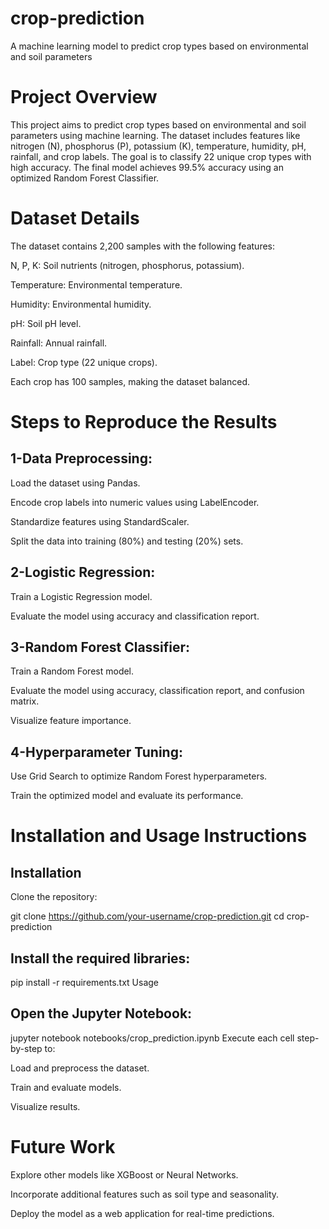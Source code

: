 # crop-prediction
A machine learning model to predict crop types based on environmental and soil parameters
# Project Overview
This project aims to predict crop types based on environmental and soil parameters using machine learning. The dataset includes features like nitrogen (N), phosphorus (P), potassium (K), temperature, humidity, pH, rainfall, and crop labels. The goal is to classify 22 unique crop types with high accuracy. The final model achieves 99.5% accuracy using an optimized Random Forest Classifier.
# Dataset Details
The dataset contains 2,200 samples with the following features:

N, P, K: Soil nutrients (nitrogen, phosphorus, potassium).

Temperature: Environmental temperature.

Humidity: Environmental humidity.

pH: Soil pH level.

Rainfall: Annual rainfall.

Label: Crop type (22 unique crops).

Each crop has 100 samples, making the dataset balanced.
# Steps to Reproduce the Results
## 1-Data Preprocessing:

Load the dataset using Pandas.

Encode crop labels into numeric values using LabelEncoder.

Standardize features using StandardScaler.

Split the data into training (80%) and testing (20%) sets.

## 2-Logistic Regression:

Train a Logistic Regression model.

Evaluate the model using accuracy and classification report.

## 3-Random Forest Classifier:

Train a Random Forest model.

Evaluate the model using accuracy, classification report, and confusion matrix.

Visualize feature importance.

## 4-Hyperparameter Tuning:

Use Grid Search to optimize Random Forest hyperparameters.

Train the optimized model and evaluate its performance.

# Installation and Usage Instructions
## Installation
Clone the repository:

git clone https://github.com/your-username/crop-prediction.git
cd crop-prediction
## Install the required libraries:

pip install -r requirements.txt
Usage
## Open the Jupyter Notebook:

jupyter notebook notebooks/crop_prediction.ipynb
Execute each cell step-by-step to:

Load and preprocess the dataset.

Train and evaluate models.

Visualize results.

 # Future Work
Explore other models like XGBoost or Neural Networks.

Incorporate additional features such as soil type and seasonality.

Deploy the model as a web application for real-time predictions.
